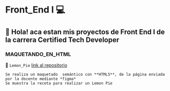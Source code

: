# Front_End I 💻

## 👋 Hola! aca estan mis proyectos de Front End I de la carrera Certified Tech Developer

###  MAQUETANDO_EN_HTML 

🍋 `Lemon_Pie` [link al repositorio](https://github.com/fllorgarcia/Front_End)
  
    
    Se realiza un maquetado  semántico con **HTML5**, de la página enviada por la docente mediante *figma*
    Se muestra la receta para realizar un Lemon Pie
    
 
